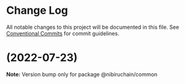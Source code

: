 # Change Log

All notable changes to this project will be documented in this file.
See [Conventional Commits](https://conventionalcommits.org) for commit guidelines.

#  (2022-07-23)

**Note:** Version bump only for package @nibiruchain/common
